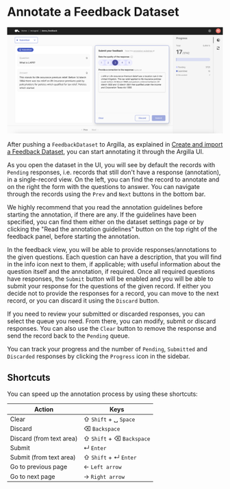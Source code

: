 # Annotate a Feedback Dataset

![Spanshot of the Submitted queue and the progress bar in a Feedback dataset](../../../_static/images/llms/snapshot-feedback-submitted.png)

After pushing a `FeedbackDataset` to Argilla, as explained in [Create and import a Feedback Dataset](create_dataset.ipynb), you can start annotating it through the Argilla UI.

As you open the dataset in the UI, you will see by default the records with `Pending` responses, i.e. records that still don't have a response (annotation), in a single-record view. On the left, you can find the record to annotate and on the right the form with the questions to answer. You can navigate through the records using the `Prev` and `Next` buttons in the bottom bar.

We highly recommend that you read the annotation guidelines before starting the annotation, if there are any. If the guidelines have been specified, you can find them either on the dataset settings page or by clicking the "Read the annotation guidelines" button on the top right of the feedback panel, before starting the annotation.

In the feedback view, you will be able to provide responses/annotations to the given questions. Each question can have a description, that you will find in the info icon next to them, if applicable; with useful information about the question itself and the annotation, if required. Once all required questions have responses, the `Submit` button will be enabled and you will be able to submit your response for the questions of the given record. If either you decide not to provide the responses for a record, you can move to the next record, or you can discard it using the `Discard` button.

If you need to review your submitted or discarded responses, you can select the queue you need. From there, you can modify, submit or discard responses. You can also use the `Clear` button to remove the response and send the record back to the `Pending` queue.

You can track your progress and the number of `Pending`, `Submitted` and `Discarded` responses by clicking the `Progress` icon in the sidebar.


## Shortcuts

You can speed up the annotation process by using these shortcuts:

|Action|Keys|
|------|----|
|Clear|&#8679; `Shift` + &blank; `Space`|
|Discard|&#x232B; `Backspace`|
|Discard (from text area)|&#8679; `Shift` + &#x232B; `Backspace`|
|Submit|&crarr; `Enter`|
|Submit (from text area)|&#8679; `Shift` + &crarr; `Enter`|
|Go to previous page|&larr; `Left arrow`|
|Go to next page|&rarr; `Right arrow`|
